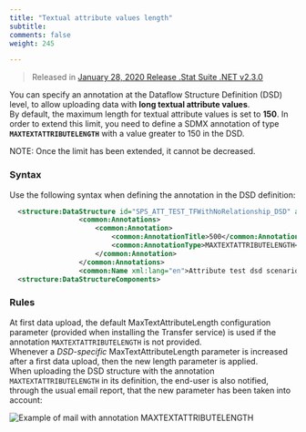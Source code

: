 ```yaml
---
title: "Textual attribute values length"
subtitle: 
comments: false
weight: 245

---
```


>Released in [January 28, 2020 Release .Stat Suite .NET v2.3.0](https://sis-cc.gitlab.io/dotstatsuite-documentation/changelog/#january-28-2020)

You can specify an annotation at the Dataflow Structure Definition (DSD) level, to allow uploading data with **long textual attribute values**.  
By default, the maximum length for textual attribute values is set to **150**. In order to extend this limit, you need to define a SDMX annotation of type **`MAXTEXTATTRIBUTELENGTH`** with a value greater to 150 in the DSD.  

NOTE: Once the limit has been extended, it cannot be decreased.

### Syntax
Use the following syntax when defining the annotation in the DSD definition:

```xml
  <structure:DataStructure id="SPS_ATT_TEST_TFWithNoRelationship_DSD" agencyID="OECD" version="11.1" isFinal="false">  
                 <common:Annotations>  
                     <common:Annotation>  
                         <common:AnnotationTitle>500</common:AnnotationTitle>  
                         <common:AnnotationType>MAXTEXTATTRIBUTELENGTH</common:AnnotationType>  
                     </common:Annotation>  
                 </common:Annotations>  
                 <common:Name xml:lang="en">Attribute test dsd scenario with TIME_FORMAT attribute relationship on dimensions ETA and SESSO</common:Name>  
  <structure:DataStructureComponents>
  ```

  ### Rules
  At first data upload, the default MaxTextAttributeLength configuration parameter (provided when installing the Transfer service) is used if the annotation `MAXTEXTATTRIBUTELENGTH` is not provided.  
  Whenever a *DSD-specific* MaxTextAttributeLength parameter is increased after a first data upload, then the new length parameter is applied.  
  When uploading the DSD structure with the annotation `MAXTEXTATTRIBUTELENGTH` in its definition, the end-user is also notified, through the usual email report, that the new parameter has been taken into account:

![Example of mail with annotation MAXTEXTATTRIBUTELENGTH](/using-dlm/files/MAXTEXTATTRIBUTELENGTH.png)
